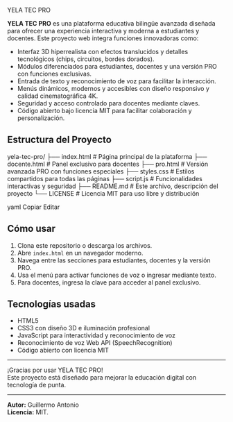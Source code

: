  
YELA TEC PRO

**YELA TEC PRO** es una plataforma educativa bilingüe avanzada diseñada para ofrecer una experiencia interactiva y moderna a estudiantes y docentes. Este proyecto web integra funciones innovadoras como:

- Interfaz 3D hiperrealista con efectos translucidos y detalles tecnológicos (chips, circuitos, bordes dorados).
- Módulos diferenciados para estudiantes, docentes y una versión PRO con funciones exclusivas.
- Entrada de texto y reconocimiento de voz para facilitar la interacción.
- Menús dinámicos, modernos y accesibles con diseño responsivo y calidad cinematográfica 4K.
- Seguridad y acceso controlado para docentes mediante claves.
- Código abierto bajo licencia MIT para facilitar colaboración y personalización.

## Estructura del Proyecto

yela-tec-pro/
├── index.html # Página principal de la plataforma
├── docente.html # Panel exclusivo para docentes
├── pro.html # Versión avanzada PRO con funciones especiales
├── styles.css # Estilos compartidos para todas las páginas
├── script.js # Funcionalidades interactivas y seguridad
├── README.md # Este archivo, descripción del proyecto
└── LICENSE # Licencia MIT para uso libre y distribución

yaml
Copiar
Editar

## Cómo usar

1. Clona este repositorio o descarga los archivos.
2. Abre `index.html` en un navegador moderno.
3. Navega entre las secciones para estudiantes, docentes y la versión PRO.
4. Usa el menú para activar funciones de voz o ingresar mediante texto.
5. Para docentes, ingresa la clave para acceder al panel exclusivo.

## Tecnologías usadas

- HTML5
- CSS3 con diseño 3D e iluminación profesional
- JavaScript para interactividad y reconocimiento de voz
- Reconocimiento de voz Web API (SpeechRecognition)
- Código abierto con licencia MIT

---

¡Gracias por usar YELA TEC PRO!  
Este proyecto está diseñado para mejorar la educación digital con tecnología de punta.

---

**Autor:** Guillermo Antonio  
**Licencia:** MIT.
